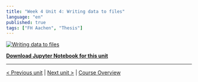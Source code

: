 ```yaml
---
title: "Week 4 Unit 4: Writing data to files"
language: "en"
published: true
tags: ["FH Aachen", "Thesis"]
---
```


[![Writing data to files](https://img.youtube.com/vi/cKQndPFhSH8/hqdefault.jpg)](https://youtu.be/cKQndPFhSH8)

[**Download Jupyter Notebook for this unit**](files/Week_4_Unit_4_datatofiles_notebook.ipynb)

---

[< Previous unit](/teaching/python-mooc/week4_unit4_selftest) | [Next unit >](/teaching/python-mooc/week4_unit3_exercise) |
[Course Overview](/teaching/python-mooc)